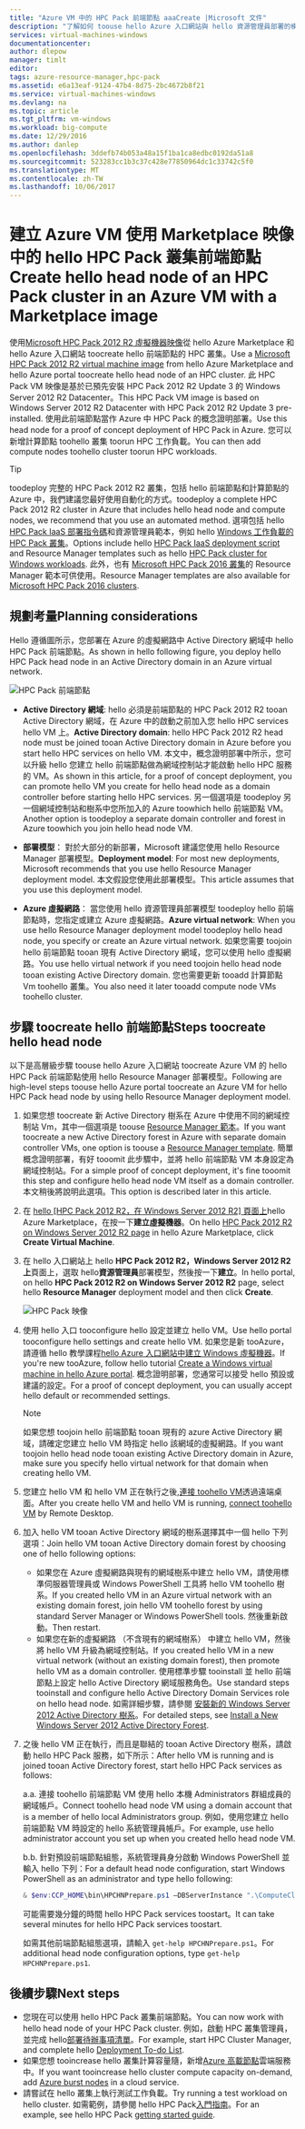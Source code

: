 ```yaml
---
title: "Azure VM 中的 HPC Pack 前端節點 aaaCreate |Microsoft 文件"
description: "了解如何 toouse hello Azure 入口網站與 hello 資源管理員部署的模型 toocreate Azure VM 中的 Microsoft HPC Pack 2012 R2 前端節點。"
services: virtual-machines-windows
documentationcenter: 
author: dlepow
manager: timlt
editor: 
tags: azure-resource-manager,hpc-pack
ms.assetid: e6a13eaf-9124-47b4-8d75-2bc4672b8f21
ms.service: virtual-machines-windows
ms.devlang: na
ms.topic: article
ms.tgt_pltfrm: vm-windows
ms.workload: big-compute
ms.date: 12/29/2016
ms.author: danlep
ms.openlocfilehash: 3ddefb74b053a48a15f1ba1ca8edbc0192da51a8
ms.sourcegitcommit: 523283cc1b3c37c428e77850964dc1c33742c5f0
ms.translationtype: MT
ms.contentlocale: zh-TW
ms.lasthandoff: 10/06/2017
---
```

# <a name="create-hello-head-node-of-an-hpc-pack-cluster-in-an-azure-vm-with-a-marketplace-image"></a><span data-ttu-id="f6751-103">建立 Azure VM 使用 Marketplace 映像中的 hello HPC Pack 叢集前端節點</span><span class="sxs-lookup"><span data-stu-id="f6751-103">Create hello head node of an HPC Pack cluster in an Azure VM with a Marketplace image</span></span>
<span data-ttu-id="f6751-104">使用[Microsoft HPC Pack 2012 R2 虛擬機器映像](https://azure.microsoft.com/marketplace/partners/microsoft/hpcpack2012r2onwindowsserver2012r2/)從 hello Azure Marketplace 和 hello Azure 入口網站 toocreate hello 前端節點的 HPC 叢集。</span><span class="sxs-lookup"><span data-stu-id="f6751-104">Use a [Microsoft HPC Pack 2012 R2 virtual machine image](https://azure.microsoft.com/marketplace/partners/microsoft/hpcpack2012r2onwindowsserver2012r2/) from hello Azure Marketplace and hello Azure portal toocreate hello head node of an HPC cluster.</span></span> <span data-ttu-id="f6751-105">此 HPC Pack VM 映像是基於已預先安裝 HPC Pack 2012 R2 Update 3 的 Windows Server 2012 R2 Datacenter。</span><span class="sxs-lookup"><span data-stu-id="f6751-105">This HPC Pack VM image is based on Windows Server 2012 R2 Datacenter with HPC Pack 2012 R2 Update 3 pre-installed.</span></span> <span data-ttu-id="f6751-106">使用此前端節點當作 Azure 中 HPC Pack 的概念證明部署。</span><span class="sxs-lookup"><span data-stu-id="f6751-106">Use this head node for a proof of concept deployment of HPC Pack in Azure.</span></span> <span data-ttu-id="f6751-107">您可以新增計算節點 toohello 叢集 toorun HPC 工作負載。</span><span class="sxs-lookup"><span data-stu-id="f6751-107">You can then add compute nodes toohello cluster toorun HPC workloads.</span></span>

> [!TIP]
> <span data-ttu-id="f6751-108">toodeploy 完整的 HPC Pack 2012 R2 叢集，包括 hello 前端節點和計算節點的 Azure 中，我們建議您最好使用自動化的方式。</span><span class="sxs-lookup"><span data-stu-id="f6751-108">toodeploy a complete HPC Pack 2012 R2 cluster in Azure that includes hello head node and compute nodes, we recommend that you use an automated method.</span></span> <span data-ttu-id="f6751-109">選項包括 hello [HPC Pack IaaS 部署指令碼](classic/hpcpack-cluster-powershell-script.md?toc=%2fazure%2fvirtual-machines%2fwindows%2fclassic%2ftoc.json)和資源管理員範本，例如 hello [Windows 工作負載的 HPC Pack 叢集](https://azure.microsoft.com/marketplace/partners/microsofthpc/newclusterwindowscn/)。</span><span class="sxs-lookup"><span data-stu-id="f6751-109">Options include hello [HPC Pack IaaS deployment script](classic/hpcpack-cluster-powershell-script.md?toc=%2fazure%2fvirtual-machines%2fwindows%2fclassic%2ftoc.json) and Resource Manager templates such as hello [HPC Pack cluster for Windows workloads](https://azure.microsoft.com/marketplace/partners/microsofthpc/newclusterwindowscn/).</span></span> <span data-ttu-id="f6751-110">此外，也有 [Microsoft HPC Pack 2016 叢集](https://github.com/MsHpcPack/HPCPack2016/tree/master/newcluster-templates)的 Resource Manager 範本可供使用。</span><span class="sxs-lookup"><span data-stu-id="f6751-110">Resource Manager templates are also available for [Microsoft HPC Pack 2016 clusters](https://github.com/MsHpcPack/HPCPack2016/tree/master/newcluster-templates).</span></span> 
> 
> 

## <a name="planning-considerations"></a><span data-ttu-id="f6751-111">規劃考量</span><span class="sxs-lookup"><span data-stu-id="f6751-111">Planning considerations</span></span>
<span data-ttu-id="f6751-112">Hello 遵循圖所示，您部署在 Azure 的虛擬網路中 Active Directory 網域中 hello HPC Pack 前端節點。</span><span class="sxs-lookup"><span data-stu-id="f6751-112">As shown in hello following figure, you deploy hello HPC Pack head node in an Active Directory domain in an Azure virtual network.</span></span>

![HPC Pack 前端節點][headnode]

* <span data-ttu-id="f6751-114">**Active Directory 網域**: hello 必須是前端節點的 HPC Pack 2012 R2 tooan Active Directory 網域，在 Azure 中的啟動之前加入您 hello HPC services hello VM 上。</span><span class="sxs-lookup"><span data-stu-id="f6751-114">**Active Directory domain**: hello HPC Pack 2012 R2 head node must be joined tooan Active Directory domain in Azure before you start hello HPC services on hello VM.</span></span> <span data-ttu-id="f6751-115">本文中，概念證明部署中所示，您可以升級 hello 您建立 hello 前端節點做為網域控制站才能啟動 hello HPC 服務的 VM。</span><span class="sxs-lookup"><span data-stu-id="f6751-115">As shown in this article, for a proof of concept deployment, you can promote hello VM you create for hello head node as a domain controller before starting hello HPC services.</span></span> <span data-ttu-id="f6751-116">另一個選項是 toodeploy 另一個網域控制站和樹系中您所加入的 Azure toowhich hello 前端節點 VM。</span><span class="sxs-lookup"><span data-stu-id="f6751-116">Another option is toodeploy a separate domain controller and forest in Azure toowhich you join hello head node VM.</span></span>

* <span data-ttu-id="f6751-117">**部署模型**： 對於大部分的新部署，Microsoft 建議您使用 hello Resource Manager 部署模型。</span><span class="sxs-lookup"><span data-stu-id="f6751-117">**Deployment model**: For most new deployments, Microsoft recommends that you use hello Resource Manager deployment model.</span></span> <span data-ttu-id="f6751-118">本文假設您使用此部署模型。</span><span class="sxs-lookup"><span data-stu-id="f6751-118">This article assumes that you use this deployment model.</span></span>

* <span data-ttu-id="f6751-119">**Azure 虛擬網路**： 當您使用 hello 資源管理員部署模型 toodeploy hello 前端節點時，您指定或建立 Azure 虛擬網路。</span><span class="sxs-lookup"><span data-stu-id="f6751-119">**Azure virtual network**: When you use hello Resource Manager deployment model toodeploy hello head node, you specify or create an Azure virtual network.</span></span> <span data-ttu-id="f6751-120">如果您需要 toojoin hello 前端節點 tooan 現有 Active Directory 網域，您可以使用 hello 虛擬網路。</span><span class="sxs-lookup"><span data-stu-id="f6751-120">You use hello virtual network if you need toojoin hello head node tooan existing Active Directory domain.</span></span> <span data-ttu-id="f6751-121">您也需要更新 tooadd 計算節點 Vm toohello 叢集。</span><span class="sxs-lookup"><span data-stu-id="f6751-121">You also need it later tooadd compute node VMs toohello cluster.</span></span>

## <a name="steps-toocreate-hello-head-node"></a><span data-ttu-id="f6751-122">步驟 toocreate hello 前端節點</span><span class="sxs-lookup"><span data-stu-id="f6751-122">Steps toocreate hello head node</span></span>
<span data-ttu-id="f6751-123">以下是高層級步驟 toouse hello Azure 入口網站 toocreate Azure VM 的 hello HPC Pack 前端節點使用 hello Resource Manager 部署模型。</span><span class="sxs-lookup"><span data-stu-id="f6751-123">Following are high-level steps toouse hello Azure portal toocreate an Azure VM for hello HPC Pack head node by using hello Resource Manager deployment model.</span></span> 

1. <span data-ttu-id="f6751-124">如果您想 toocreate 新 Active Directory 樹系在 Azure 中使用不同的網域控制站 Vm，其中一個選項是 toouse [Resource Manager 範本](https://github.com/Azure/azure-quickstart-templates/tree/master/active-directory-new-domain-ha-2-dc)。</span><span class="sxs-lookup"><span data-stu-id="f6751-124">If you want toocreate a new Active Directory forest in Azure with separate domain controller VMs, one option is toouse a [Resource Manager template](https://github.com/Azure/azure-quickstart-templates/tree/master/active-directory-new-domain-ha-2-dc).</span></span> <span data-ttu-id="f6751-125">簡單概念證明部署，有好 tooomit 此步驟中，並將 hello 前端節點 VM 本身設定為網域控制站。</span><span class="sxs-lookup"><span data-stu-id="f6751-125">For a simple proof of concept deployment, it's fine tooomit this step and configure hello head node VM itself as a domain controller.</span></span> <span data-ttu-id="f6751-126">本文稍後將說明此選項。</span><span class="sxs-lookup"><span data-stu-id="f6751-126">This option is described later in this article.</span></span>
2. <span data-ttu-id="f6751-127">在 [hello [HPC Pack 2012 R2，在 Windows Server 2012 R2] 頁面上](https://azure.microsoft.com/marketplace/partners/microsoft/hpcpack2012r2onwindowsserver2012r2/)hello Azure Marketplace，在按一下**建立虛擬機器**。</span><span class="sxs-lookup"><span data-stu-id="f6751-127">On hello [HPC Pack 2012 R2 on Windows Server 2012 R2 page](https://azure.microsoft.com/marketplace/partners/microsoft/hpcpack2012r2onwindowsserver2012r2/) in hello Azure Marketplace, click **Create Virtual Machine**.</span></span> 
3. <span data-ttu-id="f6751-128">在 hello 入口網站上 hello **HPC Pack 2012 R2，Windows Server 2012 R2 上**頁面上，選取 hello**資源管理員**部署模型，然後按一下**建立**。</span><span class="sxs-lookup"><span data-stu-id="f6751-128">In hello portal, on hello **HPC Pack 2012 R2 on Windows Server 2012 R2** page, select hello **Resource Manager** deployment model and then click **Create**.</span></span>
   
    ![HPC Pack 映像][marketplace]
4. <span data-ttu-id="f6751-130">使用 hello 入口 tooconfigure hello 設定並建立 hello VM。</span><span class="sxs-lookup"><span data-stu-id="f6751-130">Use hello portal tooconfigure hello settings and create hello VM.</span></span> <span data-ttu-id="f6751-131">如果您是新 tooAzure，請遵循 hello 教學課程[hello Azure 入口網站中建立 Windows 虛擬機器](../virtual-machines-windows-hero-tutorial.md?toc=%2fazure%2fvirtual-machines%2fwindows%2ftoc.json)。</span><span class="sxs-lookup"><span data-stu-id="f6751-131">If you're new tooAzure, follow hello tutorial [Create a Windows virtual machine in hello Azure portal](../virtual-machines-windows-hero-tutorial.md?toc=%2fazure%2fvirtual-machines%2fwindows%2ftoc.json).</span></span> <span data-ttu-id="f6751-132">概念證明部署，您通常可以接受 hello 預設或建議的設定。</span><span class="sxs-lookup"><span data-stu-id="f6751-132">For a proof of concept deployment, you can usually accept hello default or recommended settings.</span></span>
   
   > [!NOTE]
   > <span data-ttu-id="f6751-133">如果您想 toojoin hello 前端節點 tooan 現有的 azure Active Directory 網域，請確定您建立 hello VM 時指定 hello 該網域的虛擬網路。</span><span class="sxs-lookup"><span data-stu-id="f6751-133">If you want toojoin hello head node tooan existing Active Directory domain in Azure, make sure you specify hello virtual network for that domain when creating hello VM.</span></span>
   > 
   > 
5. <span data-ttu-id="f6751-134">您建立 hello VM 和 hello VM 正在執行之後,[連接 toohello VM](connect-logon.md?toc=%2fazure%2fvirtual-machines%2fwindows%2ftoc.json)透過遠端桌面。</span><span class="sxs-lookup"><span data-stu-id="f6751-134">After you create hello VM and hello VM is running, [connect toohello VM](connect-logon.md?toc=%2fazure%2fvirtual-machines%2fwindows%2ftoc.json) by Remote Desktop.</span></span> 
6. <span data-ttu-id="f6751-135">加入 hello VM tooan Active Directory 網域的樹系選擇其中一個 hello 下列選項：</span><span class="sxs-lookup"><span data-stu-id="f6751-135">Join hello VM tooan Active Directory domain forest by choosing one of hello following options:</span></span>
   
   * <span data-ttu-id="f6751-136">如果您在 Azure 虛擬網路與現有的網域樹系中建立 hello VM，請使用標準伺服器管理員或 Windows PowerShell 工具將 hello VM toohello 樹系。</span><span class="sxs-lookup"><span data-stu-id="f6751-136">If you created hello VM in an Azure virtual network with an existing domain forest, join hello VM toohello forest by using standard Server Manager or Windows PowerShell tools.</span></span> <span data-ttu-id="f6751-137">然後重新啟動。</span><span class="sxs-lookup"><span data-stu-id="f6751-137">Then restart.</span></span>
   * <span data-ttu-id="f6751-138">如果您在新的虛擬網路 （不含現有的網域樹系） 中建立 hello VM，然後將 hello VM 升級為網域控制站。</span><span class="sxs-lookup"><span data-stu-id="f6751-138">If you created hello VM in a new virtual network (without an existing domain forest), then promote hello VM as a domain controller.</span></span> <span data-ttu-id="f6751-139">使用標準步驟 tooinstall 並 hello 前端節點上設定 hello Active Directory 網域服務角色。</span><span class="sxs-lookup"><span data-stu-id="f6751-139">Use standard steps tooinstall and configure hello Active Directory Domain Services role on hello head node.</span></span> <span data-ttu-id="f6751-140">如需詳細步驟，請參閱 [安裝新的 Windows Server 2012 Active Directory 樹系](https://technet.microsoft.com/library/jj574166.aspx)。</span><span class="sxs-lookup"><span data-stu-id="f6751-140">For detailed steps, see [Install a New Windows Server 2012 Active Directory Forest](https://technet.microsoft.com/library/jj574166.aspx).</span></span>
7. <span data-ttu-id="f6751-141">之後 hello VM 正在執行，而且是聯結的 tooan Active Directory 樹系，請啟動 hello HPC Pack 服務，如下所示：</span><span class="sxs-lookup"><span data-stu-id="f6751-141">After hello VM is running and is joined tooan Active Directory forest, start hello HPC Pack services as follows:</span></span>
   
    <span data-ttu-id="f6751-142">a.</span><span class="sxs-lookup"><span data-stu-id="f6751-142">a.</span></span> <span data-ttu-id="f6751-143">連接 toohello 前端節點 VM 使用 hello 本機 Administrators 群組成員的網域帳戶。</span><span class="sxs-lookup"><span data-stu-id="f6751-143">Connect toohello head node VM using a domain account that is a member of hello local Administrators group.</span></span> <span data-ttu-id="f6751-144">例如，使用您建立 hello 前端節點 VM 時設定的 hello 系統管理員帳戶。</span><span class="sxs-lookup"><span data-stu-id="f6751-144">For example, use hello administrator account you set up when you created hello head node VM.</span></span>
   
    <span data-ttu-id="f6751-145">b.</span><span class="sxs-lookup"><span data-stu-id="f6751-145">b.</span></span> <span data-ttu-id="f6751-146">針對預設前端節點組態，系統管理員身分啟動 Windows PowerShell 並輸入 hello 下列：</span><span class="sxs-lookup"><span data-stu-id="f6751-146">For a default head node configuration, start Windows PowerShell as an administrator and type hello following:</span></span>
   
    ```PowerShell
    & $env:CCP_HOME\bin\HPCHNPrepare.ps1 –DBServerInstance ".\ComputeCluster"
    ```
   
    <span data-ttu-id="f6751-147">可能需要幾分鐘的時間 hello HPC Pack services toostart。</span><span class="sxs-lookup"><span data-stu-id="f6751-147">It can take several minutes for hello HPC Pack services toostart.</span></span>
   
    <span data-ttu-id="f6751-148">如需其他前端節點組態選項，請輸入 `get-help HPCHNPrepare.ps1`。</span><span class="sxs-lookup"><span data-stu-id="f6751-148">For additional head node configuration options, type `get-help HPCHNPrepare.ps1`.</span></span>

## <a name="next-steps"></a><span data-ttu-id="f6751-149">後續步驟</span><span class="sxs-lookup"><span data-stu-id="f6751-149">Next steps</span></span>
* <span data-ttu-id="f6751-150">您現在可以使用 hello HPC Pack 叢集前端節點。</span><span class="sxs-lookup"><span data-stu-id="f6751-150">You can now work with hello head node of your HPC Pack cluster.</span></span> <span data-ttu-id="f6751-151">例如，啟動 HPC 叢集管理員，並完成 hello[部署待辦事項清單](https://technet.microsoft.com/library/jj884141.aspx)。</span><span class="sxs-lookup"><span data-stu-id="f6751-151">For example, start HPC Cluster Manager, and complete hello [Deployment To-do List](https://technet.microsoft.com/library/jj884141.aspx).</span></span>
* <span data-ttu-id="f6751-152">如果您想 tooincrease hello 叢集計算容量隨，新增[Azure 高載節點](classic/hpcpack-cluster-node-burst.md?toc=%2fazure%2fvirtual-machines%2fwindows%2fclassic%2ftoc.json)雲端服務中。</span><span class="sxs-lookup"><span data-stu-id="f6751-152">If you want tooincrease hello cluster compute capacity on-demand, add [Azure burst nodes](classic/hpcpack-cluster-node-burst.md?toc=%2fazure%2fvirtual-machines%2fwindows%2fclassic%2ftoc.json) in a cloud service.</span></span> 
* <span data-ttu-id="f6751-153">請嘗試在 hello 叢集上執行測試工作負載。</span><span class="sxs-lookup"><span data-stu-id="f6751-153">Try running a test workload on hello cluster.</span></span> <span data-ttu-id="f6751-154">如需範例，請參閱 hello HPC Pack[入門指南](https://technet.microsoft.com/library/jj884144)。</span><span class="sxs-lookup"><span data-stu-id="f6751-154">For an example, see hello HPC Pack [getting started guide](https://technet.microsoft.com/library/jj884144).</span></span>

<!--Image references-->
[headnode]: ./media/hpcpack-cluster-headnode/headnode.png
[marketplace]: ./media/hpcpack-cluster-headnode/marketplace.png
